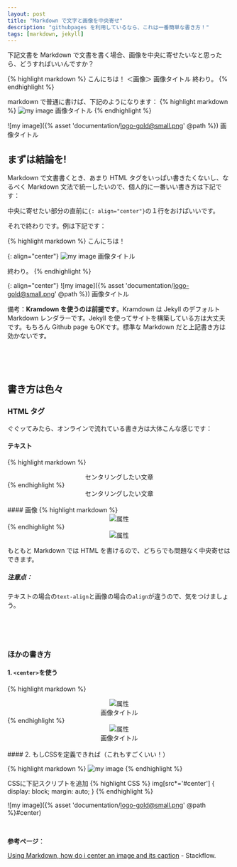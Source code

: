 ```yaml
---
layout: post
title: "Markdown で文字と画像を中央寄せ"
description: "githubpages を利用しているなら、これは一番簡単な書き方！"
tags: [markdown, jekyll]
---
```


下記文書を Markdown で文書を書く場合、画像を中央に寄せたいなと思ったら、どうすればいいんですか？

{% highlight markdown %}
こんにちは！
        ＜画像＞
        画像タイトル
終わり。
{% endhighlight %}

markdown で普通に書けば、下記のようになります：
{% highlight markdown %}
![my image](/img/myImage.jpg)
画像タイトル
{% endhighlight %}

![my image]({% asset 'documentation/logo-gold@small.png' @path %})
画像タイトル


## まずは結論を!

Markdown で文書書くとき、あまり HTML タグをいっぱい書きたくないし、なるべく Markdown 文法で統一したいので、個人的に一番いい書き方は下記です：

中央に寄せたい部分の直前に`{: align="center"}`の１行をおけばいいです。

それで終わりです。例は下記です：

{% highlight markdown %}
こんにちは！

{: align="center"}
![my image](/img/myImage.jpg)
画像タイトル

終わり。
{% endhighlight %}

{: align="center"}
![my image]({% asset 'documentation/logo-gold@small.png' @path %})
画像タイトル

備考：**Kramdown を使うのは前提です**。Kramdown は Jekyll のデフォルト Markdown レンダラーです。Jekyll を使ってサイトを構築している方は大丈夫です。もちろん Github page もOKです。標準な Markdown だと上記書き方は効かないです。

<br />
<br />
<br />

## 書き方は色々

### HTML タグ

ぐぐッてみたら、オンラインで流れている書き方は大体こんな感じです：

#### テキスト
{% highlight markdown %}
<div style="text-align: center;">
    センタリングしたい文章
</div>
{% endhighlight %}

<div style="text-align: center;">
    センタリングしたい文章
</div>
<br />
#### 画像
{% highlight markdown %}
<div align="center">
    <img src="画像のPATH" alt="属性">
</div>
{% endhighlight %}

<div align="center">
    <img src="{% asset 'documentation/logo-gold@small.png' @path %}" alt="属性">
</div>

もともと Markdown では HTML を書けるので、どちらでも問題なく中央寄せはできます。

##### 注意点：

テキストの場合の`text-align`と画像の場合の`align`が違うので、気をつけましょう。


<br />
<br />
<br />


### ほかの書き方

#### 1. `<center>`を使う

{% highlight markdown %}
<center><img src="画像のPATH" alt="属性"></center>
<center>画像タイトル</center>
{% endhighlight %}

<center><img src="{% asset 'documentation/logo-gold@small.png' @path %}" alt="属性" title="タイトル"></center>
<center>画像タイトル</center>

<br />
#### 2. もしCSSを定義できれば（これもすごくいい！）

{% highlight markdown %}
![my image](/img/myImage.jpg#center)
{% endhighlight %}

CSSに下記スクリプトを追加
{% highlight CSS %}
img[src*='#center'] { 
    display: block;
    margin: auto;
}
{% endhighlight %}

![my image]({% asset 'documentation/logo-gold@small.png' @path %}#center)


<br />

**参考ページ**：

[Using Markdown, how do i center an image and its caption](
https://stackoverflow.com/questions/3912694/using-markdown-how-do-i-center-an-image-and-its-caption) - Stackflow.

